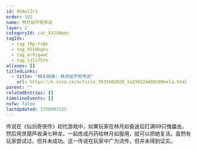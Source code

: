 ```yaml
---
id: 958wl2r3
order: 182
name: 林月如不死传说
layer: 2
categoryId: cat_X3JSNomc
tagIds:
  - tag_fRp-FvBe
  - tag_95IHkghu
  - tag_6rVsgwwC
  - tag_tJI1f5th
aliases: []
titledLinks:
  - title: "相关链接: 林月如不死传说"
    url: https://k.sina.cn/article_7033402020_1a33932a400100mxla.html
parent: ""
relatedEntries: []
timelineEvents: []
nsfw: false
lastUpdated: 1758087125
---
```


传说在《仙剑奇侠传》初代游戏中，如果玩家在林月如昏迷后打满99只傀儡虫，然后用灵葫芦收满七种龙，一起炼成丹药给林月如服用，就可以把她复活。虽然有玩家尝试过，但并未成功。这一传说在玩家中广为流传，但并未得到证实。